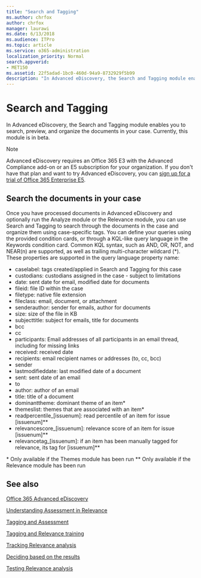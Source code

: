 ```yaml
---
title: "Search and Tagging"
ms.author: chrfox
author: chrfox
manager: laurawi
ms.date: 6/13/2018
ms.audience: ITPro
ms.topic: article
ms.service: o365-administration
localization_priority: Normal
search.appverid:
- MET150
ms.assetid: 22f5adad-1bc0-460d-94a9-8732929f5b99
description: "In Advanced eDiscovery, the Search and Tagging module enables you to search, preview, and organize the documents in your case. Currently, this module is in beta."
---
```


# Search and Tagging

In Advanced eDiscovery, the Search and Tagging module enables you to search, preview, and organize the documents in your case. Currently, this module is in beta.

> [!NOTE]
> Advanced eDiscovery requires an Office 365 E3 with the Advanced Compliance add-on or an E5 subscription for your organization. If you don't have that plan and want to try Advanced eDiscovery, you can [sign up for a trial of Office 365 Enterprise E5](https://go.microsoft.com/fwlink/p/?LinkID=698279). 
  
## Search the documents in your case

Once you have processed documents in Advanced eDiscovery and optionally run the Analyze module or the Relevance module, you can use Search and Tagging to search through the documents in the case and organize them using case-specific tags. You can define your queries using the provided condition cards, or through a KQL-like query language in the Keywords condition card. Common KQL syntax, such as AND, OR, NOT, and NEAR(n) are supported, as well as trailing multi-character wildcard (*). These properties are supported in the query language property name:

- caselabel: tags created/applied in Search and Tagging for this case 
- custodians: custodians assigned in the case - subject to limitations
- date: sent date for email, modified date for documents
- fileid: file ID within the case
- filetype: native file extension
- fileclass: email, document, or attachment
- senderauthor: sender for emails, author for documents
- size: size of the file in KB
- subjecttitle: subject for emails, title for documents
- bcc
- cc
- participants: Email addresses of all participants in an email thread, including for missing links
- received: received date
- recipients: email recipient names or addresses (to, cc, bcc)
- sender
- lastmodifieddate: last modified date of a document
- sent: sent date of an email
- to
- author: author of an email
- title: title of a document
- dominanttheme: dominant theme of an item\*
- themeslist: themes that are associated with an item\*
- readpercentile_[issuenum]: read percentile of an item for issue [issuenum]\*\*
- relevancescore_[issuenum]: relevance score of an item for issue [issuenum]\*\*
- relevancetag_[issuenum]: if an item has been manually tagged for relevance, its tag for [issuenum]\*\*

\* Only available if the Themes module has been run
\*\* Only available if the Relevance module has been run
  
## See also

[Office 365 Advanced eDiscovery](office-365-advanced-ediscovery.md)
  
[Understanding Assessment in Relevance](assessment-in-relevance-in-advanced-ediscovery.md)
  
[Tagging and Assessment](tagging-and-assessment-in-advanced-ediscovery.md)
  
[Tagging and Relevance training](tagging-and-relevance-training-in-advanced-ediscovery.md)
  
[Tracking Relevance analysis](track-relevance-analysis-in-advanced-ediscovery.md)
  
[Deciding based on the results](decision-based-on-the-results-in-advanced-ediscovery.md)
  
[Testing Relevance analysis](test-relevance-analysis-in-advanced-ediscovery.md)

